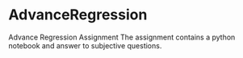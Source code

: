 # AdvanceRegression
Advance Regression Assignment
The assignment contains a python notebook and answer to subjective questions.
